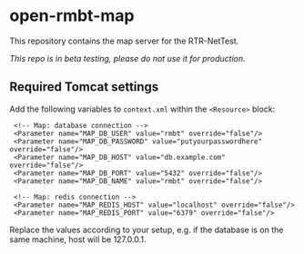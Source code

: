 # open-rmbt-map

This repository contains the map server for the RTR-NetTest.

*This repo is in beta testing, please do not use it for production.*

## Required Tomcat settings

Add the following variables to `context.xml` within the `<Resource>` block:

     <!-- Map: database connection -->
     <Parameter name="MAP_DB_USER" value="rmbt" override="false"/>
     <Parameter name="MAP_DB_PASSWORD" value="putyourpasswordhere" override="false"/>
     <Parameter name="MAP_DB_HOST" value="db.example.com" override="false"/>
     <Parameter name="MAP_DB_PORT" value="5432" override="false"/>
     <Parameter name="MAP_DB_NAME" value="rmbt" override="false"/>

     <!-- Map: redis connection -->
     <Parameter name="MAP_REDIS_HOST" value="localhost" override="false"/>
     <Parameter name="MAP_REDIS_PORT" value="6379" override="false"/>

Replace the values according to your setup, e.g. if the database is on the same machine, host will be 127.0.0.1.
